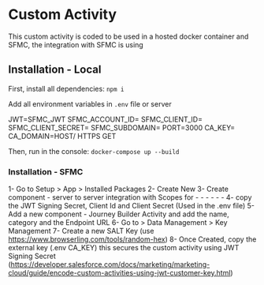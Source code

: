 # Custom Activity

This custom activity is coded to be used in a hosted docker container and SFMC, the integration with SFMC is using

## Installation - Local

First, install all dependencies: `npm i`

Add all environment variables in `.env` file or server

JWT=SFMC_JWT
SFMC_ACCOUNT_ID=
SFMC_CLIENT_ID=
SFMC_CLIENT_SECRET=
SFMC_SUBDOMAIN=
PORT=3000
CA_KEY=
CA_DOMAIN=HOST/ HTTPS GET

Then, run in the console: `docker-compose up --build`

### Installation - SFMC

1- Go to Setup > App > Installed Packages
2- Create New
3- Create component - server to server integration with Scopes for
    -
    -
    -
    -
    -
    -
4- copy the JWT Signing Secret, Client Id and Client Secret (Used in the .env file)
5- Add a new component - Journey Builder Activity and add the name, category and the Endpoint URL
6- Go to > Data Management > Key Management
7- Create a new SALT Key (use https://www.browserling.com/tools/random-hex)
8- Once Created, copy the external key (.env CA_KEY) this secures the custom activity using JWT Signing Secret (https://developer.salesforce.com/docs/marketing/marketing-cloud/guide/encode-custom-activities-using-jwt-customer-key.html)